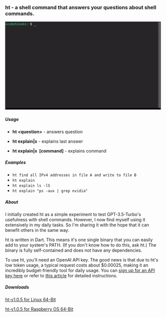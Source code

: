 
### ht - a shell command that answers your questions about shell commands.



![Demo](/docs/demo.gif)

##### Usage

- **ht &lt;question>** - answers question

- **ht explain|x** - explains last answer

- **ht explain|x &nbsp;[command]** - explains command

##### Examples

- `ht find all IPv4 addresses in file A and write to file B`
- `ht explain`
- `ht explain ls -lS`
- `ht explain "ps -aux | grep nvidia"`

##### About

I initially created ht as a simple experiment to test GPT-3.5-Turbo's usefulness with shell commands. However, I now find myself using it extensively in my daily tasks. So I'm sharing it with the hope that it can benefit others in the same way.

ht is written in Dart. This means it's one single binary that you can easily add to your system's PATH. (If you don't know how to do this, ask ht.) The binary is fully self-contained and does not have any dependencies.

To use ht, you'll need an OpenAI API key. The good news is that due to ht's low token usage, a typical request costs about $0.00025, making it an incredibly budget-friendly tool for daily usage. You can [sign up for an API key here](https://platform.openai.com/signup) or refer to [this article](https://www.howtogeek.com/885918/how-to-get-an-openai-api-key) for detailed instructions.

##### Downloads

[ht-v1.0.5 for Linux 64-Bit](https://github.com/catallo/ht/files/13025284/ht-1.0.5-linux64.tar.gz)

[ht-v1.0.5 for Raspberry OS 64-Bit](https://github.com/catallo/ht/files/13025318/ht-1.0.5-raspi64.tar.gz)